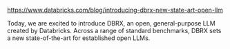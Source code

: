 https://www.databricks.com/blog/introducing-dbrx-new-state-art-open-llm

Today, we are excited to introduce DBRX, an open, general-purpose LLM created by Databricks. Across a range of standard benchmarks, DBRX sets a new state-of-the-art for established open LLMs.

